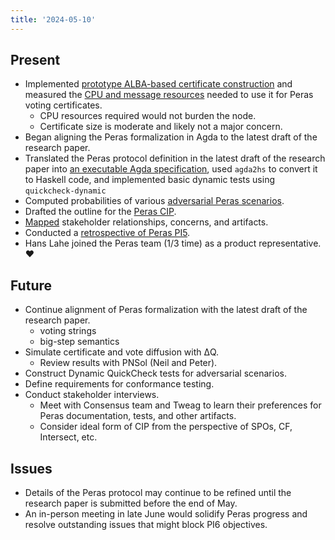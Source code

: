 ```yaml
---
title: '2024-05-10'
---
```


## Present

- Implemented [prototype ALBA-based certificate construction](https://github.com/cardano-scaling/alba) and measured the [CPU and message resources](https://github.com/input-output-hk/peras-design/blob/297938bc5d03a2ec8b4ee5c2001af55c5f091c6f/Logbook.md#L985) needed to use it for Peras voting certificates.
    - CPU resources required would not burden the node.
    - Certificate size is moderate and likely not a major concern.
- Began aligning the Peras formalization in Agda to the latest draft of the research paper.
- Translated the Peras protocol definition in the latest draft of the research paper into [an executable Agda specification](https://github.com/input-output-hk/peras-design/blob/297938bc5d03a2ec8b4ee5c2001af55c5f091c6f/Logbook.md#L725), used `agda2hs` to convert it to Haskell code, and implemented basic dynamic tests using `quickcheck-dynamic`
- Computed probabilities of various [adversarial Peras scenarios](https://github.com/input-output-hk/peras-design/blob/297938bc5d03a2ec8b4ee5c2001af55c5f091c6f/Logbook.md#L965).
- Drafted the outline for the [Peras CIP](https://hackmd.io/hv_2Rr2dTleBFfI4kV2oqQ).
- [Mapped](https://input-output-rnd.slack.com/files/U01PBE14X0A/F07309JQW1W/peras_-_stakeholders_map.pdf) stakeholder relationships, concerns, and artifacts.
- Conducted a [retrospective of Peras PI5](https://github.com/input-output-hk/peras-design/blob/297938bc5d03a2ec8b4ee5c2001af55c5f091c6f/Logbook.md#L951).
- Hans Lahe joined the Peras team (1/3 time) as a product representative. ❤️

## Future

- Continue alignment of Peras formalization with the latest draft of the research paper.
    - voting strings
    - big-step semantics
- Simulate certificate and vote diffusion with ΔQ.
    - Review results with PNSol (Neil and Peter).
- Construct Dynamic QuickCheck tests for adversarial scenarios.
- Define requirements for conformance testing.
- Conduct stakeholder interviews.
    - Meet with Consensus team and Tweag to learn their preferences for Peras documentation, tests, and other artifacts.
    - Consider ideal form of CIP from the perspective of SPOs, CF, Intersect, etc.

## Issues

- Details of the Peras protocol may continue to be refined until the research paper is submitted before the end of May.
- An in-person meeting in late June would solidify Peras progress and resolve outstanding issues that might block PI6 objectives.
